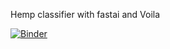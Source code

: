 Hemp classifier with fastai and Voila

[![Binder](https://mybinder.org/badge_logo.svg)](https://mybinder.org/v2/gh/cosmicSleuth/Hemp_Classifier/master?urlpath=voila%2Frender%2Fapp.ipynb)
